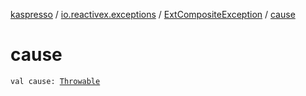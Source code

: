[kaspresso](../../index.md) / [io.reactivex.exceptions](../index.md) / [ExtCompositeException](index.md) / [cause](./cause.md)

# cause

`val cause: `[`Throwable`](https://kotlinlang.org/api/latest/jvm/stdlib/kotlin/-throwable/index.html)